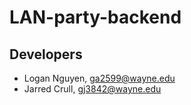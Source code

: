 # LAN-party-backend

## Developers
- Logan Nguyen, ga2599@wayne.edu
- Jarred Crull, gj3842@wayne.edu